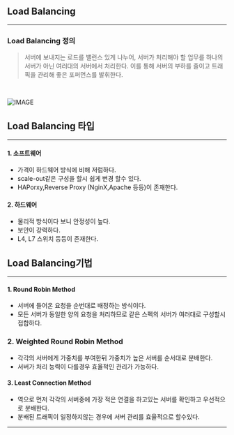 ## Load Balancing

---

### Load Balancing 정의
> 서버에 보내지는 로드를 밸런스 있게 나누어, 서버가 처리해야 할 업무를 하나의 서버가 아닌 여러대의 서버에서 처리한다.
이를 통해 서버의 부하를 줄이고 트래픽을 관리해 좋은 포퍼먼스를 발휘한다. 


<br>

![IMAGE](https://user-images.githubusercontent.com/80400157/207514068-66961d09-71f4-415d-af12-f2f73c2764ae.jpg)


## Load Balancing 타입

---

#### 1. 소프트웨어
- 가격이 하드웨어 방식에 비해 저럼하다.
- scale-out같은 구성을 할시 쉽게 변경 할수 있다.
- HAPorxy,Reverse Proxy (NginX,Apache 등등)이 존재한다.

#### 2. 하드웨어
- 물리적 방식이다 보니 안정성이 높다.
- 보안이 강력하다.
- L4, L7 스위치 등등이 존재한다.


## Load Balancing기법

---

#### 1. Round Robin Method
- 서버에 들어온 요청을 순번대로 배정하는 방식이다. 
- 모든 서버가 동일한 양의 요청을 처리하므로 같은 스펙의 서버가 여러대로 구성할시 접합하다. 

### 2. Weighted Round Robin Method
- 각각의 서버에게 가중치를 부여한뒤 가중치가 높은 서버를 순서대로 분배한다.
- 서버가 처리 능력이 다를경우 효율적인 관리가 가능하다.


#### 3. Least Connection Method
- 역으로 먼저 각각의 서버중에 가장 적은 연결을 하고있는 서버를 확인하고 우선적으로 분배한다.
- 분배된 트래픽이 일정하지않는 경우에 서버 관리를 효율적으로 할수있다.

---
